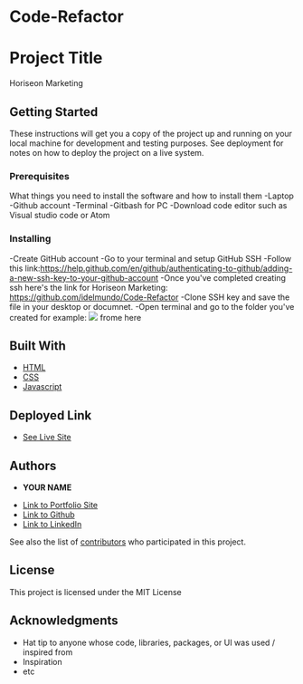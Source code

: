 # Code-Refactor

# Project Title

Horiseon Marketing 

## Getting Started

These instructions will get you a copy of the project up and running on your local machine for development and testing purposes. See deployment for notes on how to deploy the project on a live system. 

### Prerequisites

What things you need to install the software and how to install them
-Laptop 
-Github account 
-Terminal 
-Gitbash for PC
-Download code editor such as Visual studio code or Atom 

### Installing

-Create GitHub account 
-Go to your terminal and setup GitHub SSH 
-Follow this link:https://help.github.com/en/github/authenticating-to-github/adding-a-new-ssh-key-to-your-github-account
-Once you've completed creating ssh here's the link for Horiseon Marketing: https://github.com/idelmundo/Code-Refactor
-Clone SSH key and save the file in your desktop or documnet.
-Open terminal and go to the folder you've created 
 for example:
  ![](Screen-shot.jpg)
frome here 


## Built With

* [HTML](https://developer.mozilla.org/en-US/docs/Web/HTML)
* [CSS](https://developer.mozilla.org/en-US/docs/Web/CSS)
* [Javascript](https://developer.mozilla.org/en-US/docs/Web/JavaScript)

## Deployed Link

* [See Live Site](#)


## Authors

* **YOUR NAME** 

- [Link to Portfolio Site](#)
- [Link to Github](https://github.com/)
- [Link to LinkedIn](https://www.linkedin.com/)

See also the list of [contributors](https://github.com/your/project/contributors) who participated in this project.

## License

This project is licensed under the MIT License 

## Acknowledgments

* Hat tip to anyone whose code, libraries, packages, or UI was used  / inspired from
* Inspiration
* etc
